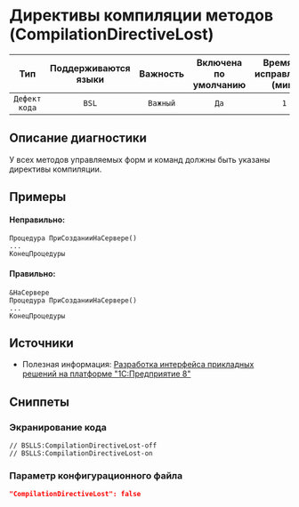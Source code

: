 # Директивы компиляции методов (CompilationDirectiveLost)

|      Тип      |    Поддерживаются<br>языки    | Важность |    Включена<br>по умолчанию    |    Время на<br>исправление (мин)    |                Теги                 |
|:-------------:|:-----------------------------:|:--------:|:------------------------------:|:-----------------------------------:|:-----------------------------------:|
| `Дефект кода` |             `BSL`             | `Важный` |              `Да`              |                 `1`                 |    `standard`<br>`unpredictable`    |

<!-- Блоки выше заполняются автоматически, не трогать -->
## Описание диагностики
У всех методов управляемых форм и команд должны быть указаны директивы компиляции.

## Примеры

#### Неправильно:
```bsl
Процедура ПриСозданииНаСервере()
...
КонецПроцедуры 
```

#### Правильно:
```bsl
&НаСервере
Процедура ПриСозданииНаСервере()
...
КонецПроцедуры 
```

## Источники

* Полезная информация: [Разработка интерфейса прикладных решений на платформе "1С:Предприятие 8"](https://its.1c.ru/db/pubv8devui#content:189:1)

## Сниппеты

<!-- Блоки ниже заполняются автоматически, не трогать -->
### Экранирование кода

```bsl
// BSLLS:CompilationDirectiveLost-off
// BSLLS:CompilationDirectiveLost-on
```

### Параметр конфигурационного файла

```json
"CompilationDirectiveLost": false
```
